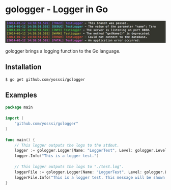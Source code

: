 # gologger - Logger in Go

![Console](./images/console.png)

gologger brings a logging function to the Go language.

## Installation

	$ go get github.com/yosssi/gologger

## Examples

```Go
package main

import (
	"github.com/yosssi/gologger"
)

func main() {
	// This logger outputs the logs to the stdout.
	logger := gologger.Logger{Name: "LoggerTest", Level: gologger.LevelInfo}
	logger.Info("This is a logger test.")

	// This logger outputs the logs to "./test.log".
	loggerFile := gologger.Logger{Name: "LoggerTest", Level: gologger.LevelInfo, File: "./test.log"}
	loggerFile.Info("This is a logger test. This message will be shown on the log file.")
}
```
